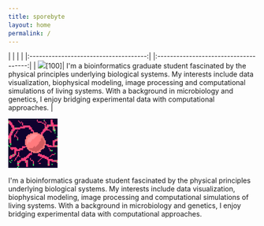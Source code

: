```yaml
---
title: sporebyte
layout: home
permalink: /
---
```



|                                       | |                                       |
|:-------------------------------------:| |:-------------------------------------:|
| ![]("profile.png")[100]| I'm a bioinformatics graduate student fascinated by the physical principles underlying biological systems. My interests include data visualization, biophysical modeling, image processing and computational simulations of living systems. With a background in microbiology and genetics, I enjoy bridging experimental data with computational approaches. |

  <img style="float" src="profile.png" width="100" height="100">
 
  I'm a bioinformatics graduate student fascinated by the physical principles underlying biological systems. My interests include data visualization, biophysical modeling, image processing and computational simulations of living systems. With a background in microbiology and genetics, I enjoy bridging experimental data with computational approaches.



